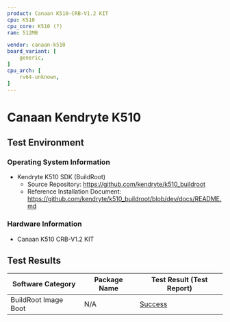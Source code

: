 ```yaml
---
product: Canaan K510-CRB-V1.2 KIT
cpu: K510
cpu_core: K510 (?)
ram: 512MB

vendor: canaan-k510
board_variant: [
    generic,
]
cpu_arch: [
    rv64-unknown,
]
---
```


# Canaan Kendryte K510

## Test Environment

### Operating System Information

- Kendryte K510 SDK (BuildRoot)
    - Source Repository: https://github.com/kendryte/k510_buildroot
    - Reference Installation Document: https://github.com/kendryte/k510_buildroot/blob/dev/docs/README.md

### Hardware Information

- Canaan K510 CRB-V1.2 KIT

## Test Results

| Software Category    | Package Name | Test Result (Test Report) |
| -------------------- | ------------ | ------------------------- |
| BuildRoot Image Boot | N/A          | [Success][BuildRoot]      |

[BuildRoot]: ./BuildRoot/README.md
